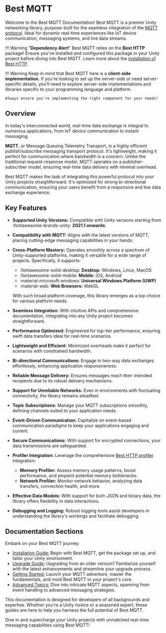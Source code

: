# Best MQTT

Welcome to the Best MQTT Documentation!
Best MQTT is a premier Unity networking library, purpose-built for the seamless integration of the [MQTT protocol](https://mqtt.org/). 
Ideal for dynamic real-time experiences like IoT device communication, messaging systems, and live data streams.

!!! Warning "**Dependency Alert**"
    Best MQTT relies on the **Best HTTP** package!
    Ensure you've installed and configured this package in your Unity project before diving into Best MQTT. 
    Learn more about the [installation of Best HTTP](../HTTP/installation.md).

!!! Warning
    Keep in mind that Best MQTT here is a **client-side implementation**. If you're looking to set up the server-side or need server-specific details,  you'll need to explore server-side implementations and libraries specific to your programming language and platform.
    
    Always ensure you're implementing the right component for your needs!

## Overview
In today's interconnected world, real-time data exchange is integral to numerous applications, from IoT device communication to instant messaging. 

**MQTT**, or Message Queuing Telemetry Transport, is a highly efficient publish/subscribe messaging transport protocol. 
It's lightweight, making it perfect for communication where bandwidth is a concern.
Unlike the traditional request-response model, MQTT operates on a publisher-subscriber model, ensuring real-time data delivery with minimal overhead.

Best MQTT makes the task of integrating this powerful protocol into your Unity projects straightforward. 
It's optimized for strong bi-directional communication, ensuring your users benefit from a responsive and live data exchange experience.

## Key Features
- **Supported Unity Versions:** Compatible with Unity versions starting from :fontawesome-brands-unity: **2021.1 onwards**.
- **Compatibility with MQTT:** Aligns with the latest versions of MQTT, placing cutting-edge messaging capabilities in your hands.
- **Cross-Platform Mastery:** Operates smoothly across a spectrum of Unity-supported platforms, making it versatile for a wide range of projects. Specifically, it supports:
    - :fontawesome-solid-desktop: **Desktop:** Windows, Linux, MacOS
    - :fontawesome-solid-mobile:  **Mobile:** iOS, Android
    - :material-microsoft-windows: **Universal Windows Platform (UWP)**
    - :material-web: **Web Browsers:** WebGL

    With such broad platform coverage, this library emerges as a top choice for various platform needs.

- **Seamless Integration:** With intuitive APIs and comprehensive documentation, integrating into any Unity project becomes straightforward.
- **Performance Optimized:** Engineered for top-tier performance, ensuring swift data transfers ideal for real-time scenarios.
- **Lightweight and Efficient:** Minimized overheads make it perfect for scenarios with constrained bandwidth.
- **Bi-directional Communications:** Engage in two-way data exchanges effortlessly, enhancing application responsiveness.
- **Reliable Message Delivery:** Ensures messages reach their intended recipients due to its robust delivery mechanisms.
- **Support for Unreliable Networks:** Even in environments with fluctuating connectivity, the library remains steadfast.
- **Topic Subscriptions:** Manage your MQTT subscriptions smoothly, defining channels suited to your application needs.
- **Event-Driven Communication:** Capitalize on event-based communication paradigms to keep your applications engaging and current.
- **Secure Communications:** With support for encrypted connections, your data transmissions are safeguarded.
- **Profiler Integration:** Leverage the comprehensive [Best HTTP profiler](../Shared/profiler/index.md) integration:
    - **Memory Profiler:** Assess memory usage patterns, boost performance, and pinpoint potential memory bottlenecks.
    - **Network Profiler:** Monitor network behavior, analyzing data transfers, connection health, and more.
- **Effective Data Models:** With support for both JSON and binary data, the library offers flexibility in data interactions.
- **Debugging and Logging:** Robust logging tools assist developers in understanding the library's workings and facilitate debugging.

## Documentation Sections
Embark on your Best MQTT journey:

- [Installation Guide:](installation.md) Begin with Best MQTT, get the package set up, and tailor your Unity environment.
- [Upgrade Guide:](upgrade-guide.md) Upgrading from an older version? Familiarize yourself with the latest enhancements and streamline your upgrade process.
- [Getting Started:](getting-started/index.md) Launch your MQTT adventure, master the fundamentals, and mold Best MQTT to your project's core.
- [Advanced Topics:](intermediate-topics/index.md) Dive into intricate MQTT aspects, spanning from event handling to advanced messaging strategies.

This documentation is designed for developers of all backgrounds and expertise. 
Whether you're a Unity novice or a seasoned expert, these guides are here to help you harness the full potential of Best MQTT.

Dive in and supercharge your Unity projects with unmatched real-time messaging capabilities using Best MQTT!
